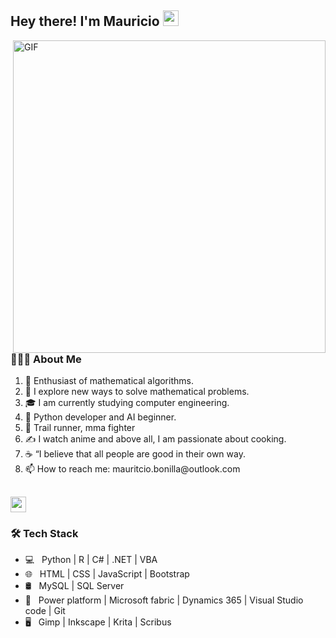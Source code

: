<h2> Hey there! I'm Mauricio <img src="https://github.com/souvikguria98/souvikguria98/blob/master/Hi.gif" width="25"></h2>
<img align="right" alt="GIF" src="https://github.com/user-attachments/assets/643d5cb3-18d6-4d71-a6ff-d33a36ceee15" width="500"/>

<h3> 👨🏻‍💻 About Me </h3>
<ol type="c">
    <li>🔭 Enthusiast of mathematical algorithms.</li>
    <li>🤔 I explore new ways to solve mathematical problems.</li>
    <li>🎓 I am currently studying computer engineering.</li>
    <li>💼 Python developer and AI beginner.</li>
    <li>🌱 Trail runner, mma fighter </li>
    <li>✍️ I watch anime and above all, I am passionate about cooking.</li>
    <li>☕ “I believe that all people are good in their own way.</li>
    <li>📫 How to reach me: mauritcio.bonilla@outlook.com</li>
  
</ol>
<h2> <img src="https://github.com/souvikguria98/souvikguria98/blob/master/Hi.gif" width="25"></h2>

<h3>🛠 Tech Stack</h3>

- 💻 &nbsp; Python | R | C# | .NET | VBA   
- 🌐 &nbsp; HTML | CSS | JavaScript | Bootstrap 
- 🛢 &nbsp; MySQL | SQL Server 
- 🔧 &nbsp; Power platform | Microsoft fabric | Dynamics 365 | Visual Studio code | Git
- 🖥 &nbsp; Gimp | Inkscape | Krita | Scribus
